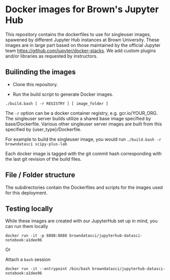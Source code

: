 # Docker images for Brown's Jupyter Hub


This repository contains the dockerfiles to use for singleuser images, spawened by different Jupyter Hub instances at Brown University. These images are in large part based on those maintained by the official Jupyter team https://github.com/jupyter/docker-stacks. We add custom plugins and/or libraries as requested by instructors.

## Builinding the images

* Clone this repository.


* Run the build script to generate Docker images.
```
./build.bash [ -r REGISTRY ] [ image_folder ]
```

The `-r` option can be a docker container registry, e.g. gcr.io/YOUR_ORG. The
singleuser server builds utilize a shared base image specified by
base/Dockerfile. Various other singleuser server images are built from this
specified by {user_type}/Dockerfile. 

For example to build the singleuser image, you would run 
`./build.bash -r browndatasci scipy-plus-lab`

Each docker image is tagged with the git commit hash corresponding with the last git revision of the build files. 


## File / Folder structure

The subdirectories contain the Dockerfiles and scripts for the images used for
this deployment.

## Testing locally

While these images are created with our JupyterHub set up in mind, you can run them locally 

```
docker run -it -p 8888:8888 browndatasci/jupyterhub-datasci-notebook:a1dee96
```


Or 

Attach a `bash` session 

```
docker run -it --entrypoint /bin/bash browndatasci/jupyterhub-datasci-notebook:a1dee96
```
